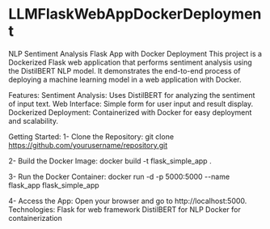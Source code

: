 # LLMFlaskWebAppDockerDeployment
NLP Sentiment Analysis Flask App with Docker Deployment
This project is a Dockerized Flask web application that performs sentiment analysis using the DistilBERT NLP model. 
It demonstrates the end-to-end process of deploying a machine learning model in a web application with Docker.

Features:
Sentiment Analysis: Uses DistilBERT for analyzing the sentiment of input text.
Web Interface: Simple form for user input and result display.
Dockerized Deployment: Containerized with Docker for easy deployment and scalability.

Getting Started:
1- Clone the Repository:
git clone https://github.com/yourusername/repository.git

2- Build the Docker Image:
docker build -t flask_simple_app .

3- Run the Docker Container:
docker run -d -p 5000:5000 --name flask_app flask_simple_app

4- Access the App:
Open your browser and go to http://localhost:5000.
Technologies:
Flask for web framework
DistilBERT for NLP
Docker for containerization
